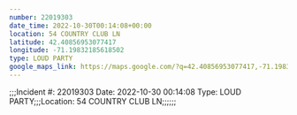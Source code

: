 ```yaml
---
number: 22019303
date_time: 2022-10-30T00:14:08+00:00
location: 54 COUNTRY CLUB LN
latitude: 42.40856953077417
longitude: -71.19832185618502
type: LOUD PARTY
google_maps_link: https://maps.google.com/?q=42.40856953077417,-71.19832185618502
---
```


;;;Incident #: 22019303  Date: 2022-10-30 00:14:08   Type: LOUD PARTY;;;Location: 54 COUNTRY CLUB LN;;;;;;
